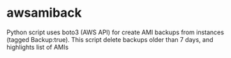 # awsamiback
Python script uses boto3 (AWS API) for create AMI backups from instances (tagged Backup:true). This script delete backups older than 7 days, and highlights list of AMIs
